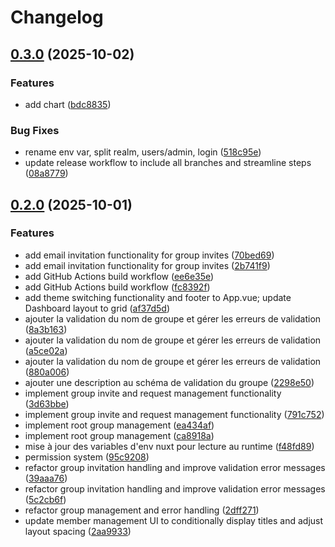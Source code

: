 # Changelog

## [0.3.0](https://github.com/IA-Generative/keycloak-comu/compare/v0.2.0...v0.3.0) (2025-10-02)


### Features

* add chart ([bdc8835](https://github.com/IA-Generative/keycloak-comu/commit/bdc8835088bf97d86fb0a2db9deb62d9e9a70ca9))


### Bug Fixes

* rename env var, split realm, users/admin, login ([518c95e](https://github.com/IA-Generative/keycloak-comu/commit/518c95e16827b52ae792049a47a3d62f562f6cf8))
* update release workflow to include all branches and streamline steps ([08a8779](https://github.com/IA-Generative/keycloak-comu/commit/08a877917b2c96633e0a83aa4f2d1a68ed4faa2f))

## [0.2.0](https://github.com/IA-Generative/keycloak-comu/compare/v0.1.0...v0.2.0) (2025-10-01)


### Features

* add email invitation functionality for group invites ([70bed69](https://github.com/IA-Generative/keycloak-comu/commit/70bed6958dbd2b7577bcdf549bbfd13cfe573ff5))
* add email invitation functionality for group invites ([2b741f9](https://github.com/IA-Generative/keycloak-comu/commit/2b741f91a569bfa866e4f553c218595eb3f99c45))
* add GitHub Actions build workflow ([ee6e35e](https://github.com/IA-Generative/keycloak-comu/commit/ee6e35ea1c4093a306aaf1b1d211c3ad2108a808))
* add GitHub Actions build workflow ([fc8392f](https://github.com/IA-Generative/keycloak-comu/commit/fc8392ffcdd5bc896cbe07ba77b9eac06448f8d2))
* add theme switching functionality and footer to App.vue; update Dashboard layout to grid ([af37d5d](https://github.com/IA-Generative/keycloak-comu/commit/af37d5d0b4b053fedc71050fda3dfbd6232805b5))
* ajouter la validation du nom de groupe et gérer les erreurs de validation ([8a3b163](https://github.com/IA-Generative/keycloak-comu/commit/8a3b163fe4471be881e9648d476abf828d1e3c40))
* ajouter la validation du nom de groupe et gérer les erreurs de validation ([a5ce02a](https://github.com/IA-Generative/keycloak-comu/commit/a5ce02ab79951ebddc7c8f9c64a7828ac062eb9d))
* ajouter la validation du nom de groupe et gérer les erreurs de validation ([880a006](https://github.com/IA-Generative/keycloak-comu/commit/880a006e62d54dc8243b226b0a87e216bb55a71b))
* ajouter une description au schéma de validation du groupe ([2298e50](https://github.com/IA-Generative/keycloak-comu/commit/2298e50c524fa9ca37c692a14660dd1b5fe9773b))
* implement group invite and request management functionality ([3d63bbe](https://github.com/IA-Generative/keycloak-comu/commit/3d63bbe9e8913ff1ef2718413058ee7f4948de55))
* implement group invite and request management functionality ([791c752](https://github.com/IA-Generative/keycloak-comu/commit/791c75298804bdbf6f326e8f39f4c582fd22c6fe))
* implement root group management ([ea434af](https://github.com/IA-Generative/keycloak-comu/commit/ea434af1cbc8eb560e98b3d1b4883096d374ac01))
* implement root group management ([ca8918a](https://github.com/IA-Generative/keycloak-comu/commit/ca8918a12f472d4c7943d18ea3e3e4fdf937b41e))
* mise à jour des variables d'env nuxt pour lecture au runtime ([f48fd89](https://github.com/IA-Generative/keycloak-comu/commit/f48fd89b0aba30e3844c0f3c2c0373b628dd989b))
* permission system ([95c9208](https://github.com/IA-Generative/keycloak-comu/commit/95c920818427480b726182b34a130803489b11f2))
* refactor group invitation handling and improve validation error messages ([39aaa76](https://github.com/IA-Generative/keycloak-comu/commit/39aaa76b9515d93b547a18ed59db84f265090ed5))
* refactor group invitation handling and improve validation error messages ([5c2cb6f](https://github.com/IA-Generative/keycloak-comu/commit/5c2cb6fa6a3492932f54dfd22881b8707b95e33d))
* refactor group management and error handling ([2dff271](https://github.com/IA-Generative/keycloak-comu/commit/2dff27171232f6014121011a929ce8a1969277b5))
* update member management UI to conditionally display titles and adjust layout spacing ([2aa9933](https://github.com/IA-Generative/keycloak-comu/commit/2aa9933dd769270b1123984de8a7a12708889097))
